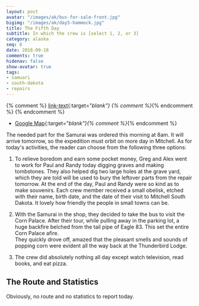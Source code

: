 ```yaml
---
layout: post
avatar: "/images/ak/bus-for-sale-front.jpg"
bigimg: "/images/ak/day5-hammock.jpg"
title: The Fifth Day
subtitle: In which the crew is [select 1, 2, or 3]
category: alaska
seq: 8
date: 2018-09-18
comments: true
hidenav: false
show-avatar: true
tags:
- samuari
- south-dakota
- repairs
---
```


{% comment %}
[link-text](link-url){:target="_blank"}
{% comment %}_{% endcomment %}
{% endcomment %}


* [Google Map](https://drive.google.com/open?id=1QToP1iDFNB0dEk8pjlkAVyIr8ThzeEdh&usp=sharing){:target="_blank"}{% comment %}_{% endcomment %} 


The needed part for the Samurai was ordered this morning at 8am.
It will arrive tomorrow, so the expedition must orbit on more day in Mitchell.
As for today's activities, the reader can choose from the following
three options:

1. To relieve boredom and earn some pocket money, Greg and Alex 
went to work for Paul and Randy today digging graves and making
tombstones. They also helped dig two large holes at the grave yard, which
they are told will be used to bury the leftover parts from the repair
tomorrow. At the end of the day, Paul and Randy were so kind as to
make souvenirs.
Each crew member received a small obelisk, etched with their name, birth date, 
and the date of their visit to Mitchell South Dakota. It lovely how
friendly the people in small towns can be.

2. With the Samurai in the shop, they decided to take the bus to visit the
Corn Palace.  After their tour, while pulling away in the parking lot, a huge backfire
belched from the tail pipe of Eagle 83. This set the entire Corn Palace afire.  
They quickly drove off, amazed that the pleasant smells and sounds of popping corn 
were evident all the way back at the Thunderbird Lodge.

3. The crew did absolutely nothing all day except watch television, read 
books, and eat pizza.




## The Route and Statistics

Obviously, no route and no statistics to report today.


